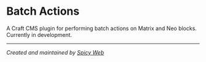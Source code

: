 # Batch Actions

A Craft CMS plugin for performing batch actions on Matrix and Neo blocks. Currently in development.

---

*Created and maintained by [Spicy Web](https://spicyweb.com.au)*
